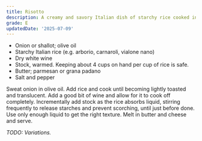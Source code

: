 ```yaml
---
title: Risotto
description: A creamy and savory Italian dish of starchy rice cooked in broth.
grade: E
updatedDate: '2025-07-09'
---
```

- Onion or shallot; olive oil
- Starchy Italian rice (e.g. arborio, carnaroli, vialone nano)
- Dry white wine
- Stock, warmed. Keeping about 4 cups on hand per cup of rice is safe.
- Butter; parmesan or grana padano
- Salt and pepper

Sweat onion in olive oil. Add rice and cook until becoming lightly toasted and translucent. Add a good bit of wine and allow for it to cook off completely. Incrementally add stock as the rice absorbs liquid, stirring frequently to release starches and prevent scorching, until just before done. Use only enough liquid to get the right texture. Melt in butter and cheese and serve.

*TODO: Variations.*

